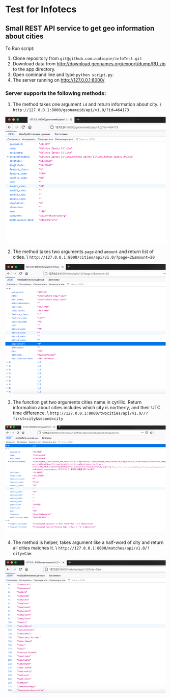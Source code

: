 # Test for Infotecs #

## Small REST API service to get geo information about cities ##

To Run script:

1. Clone repository from `git@github.com:audiopie/infoTest.git`
2. Download data from http://download.geonames.org/export/dump/RU.zip to the app directory.
3. Open command line and  type `python script.py`. 
4. The server running on http://127.0.0.1:8000/ 

### Server supports the following methods: ###

1. The method takes one argument `id` and return information about city. \ `http://127.0.0.1:8000/geonameid/api/v1.0/?id=464173`

![return city by geonameid](screenshots/id.jpg) 

2. The method takes two arguments `page` and `amount` and return list of cities. \  `http://127.0.0.1:8000/cities/api/v1.0/?page=2&amount=20`

![return list of cities by page and anount](screenshots/amout.jpg) 

3. The function get two arguments cities name in cyrillic. Return information about cities includes which city is northerly, and their UTC time difference. \ `http://127.0.0.1:8000/twocities/api/v1.0//?first=city&second=city`

![return information about two cities](screenshots/twocities.jpg)

4. The method is helper, takes argument like a half-word of city and return all cities matches it. \ `http://127.0.0.1:8000/matches/api/v1.0/?city=Сам`

![return list of matches cities](screenshots/matches.jpg)